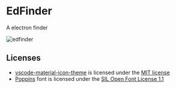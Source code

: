 # EdFinder
 A electron finder
 
![edfinder](https://user-images.githubusercontent.com/35306710/169489080-53414d93-2839-4cdb-95ed-018ec59cd704.png)

## Licenses
- [vscode-material-icon-theme](https://github.com/PKief/vscode-material-icon-theme) is licensed under the [MIT license](https://github.com/PKief/vscode-material-icon-theme/blob/main/LICENSE.md)
- [Poppins](https://github.com/itfoundry/poppins) font is licensed under the [SIL Open Font License 1.1](https://github.com/itfoundry/Poppins/blob/master/OFL.txt)
